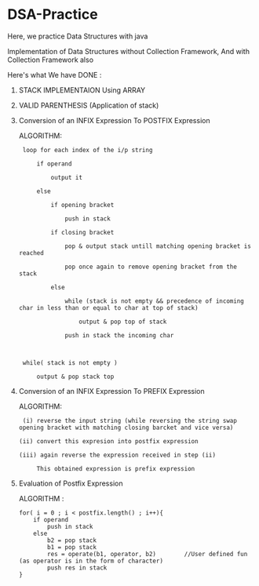 # DSA-Practice
Here, we practice Data Structures with java 

Implementation of Data Structures without Collection Framework, 
And with Collection Framework also

Here's what We have DONE :


1. STACK IMPLEMENTAION Using ARRAY

2. VALID PARENTHESIS (Application of stack)

3. Conversion of an INFIX Expression To POSTFIX Expression

    ALGORITHM:

        loop for each index of the i/p string

            if operand

                output it

            else

                if opening bracket

                    push in stack

                if closing bracket

                    pop & output stack untill matching opening bracket is reached

                    pop once again to remove opening bracket from the stack

                else

                    while (stack is not empty && precedence of incoming char in less than or equal to char at top of stack)

                        output & pop top of stack

                    push in stack the incoming char



        while( stack is not empty )
   
            output & pop stack top


5. Conversion of an INFIX Expression To PREFIX Expression

    ALGORITHM:

        (i) reverse the input string (while reversing the string swap opening bracket with matching closing barcket and vice versa)

       (ii) convert this expresion into postfix expression

       (iii) again reverse the expression received in step (ii)

            This obtained expression is prefix expression
            
6. Evaluation of Postfix Expression

   ALGORITHM :

       for( i = 0 ; i < postfix.length() ; i++){
           if operand
               push in stack
           else
               b2 = pop stack
               b1 = pop stack
               res = operate(b1, operator, b2)        //User defined fun (as operator is in the form of character)
               push res in stack
       }
   
